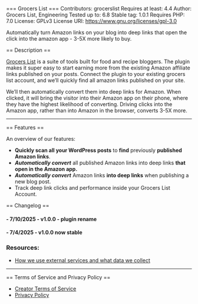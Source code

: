=== Grocers List ===
Contributors: grocerslist
Requires at least: 4.4
Author: Grocers List, Engineering
Tested up to: 6.8
Stable tag: 1.0.1
Requires PHP: 7.0
License: GPLv3
License URI: https://www.gnu.org/licenses/gpl-3.0

Automatically turn Amazon links on your blog into deep links that open the click into the amazon app - 3-5X more likely to buy.

== Description ==

[Grocers List](https://grocerslist.com) is a suite of tools built for food and recipe bloggers. The plugin makes it super easy to start earning more from the existing Amazon affiliate links published on your posts. Connect the plugin to your existing grocers list account, and we’ll quickly find all amazon links published on your site.

We’ll then automatically convert them into deep links for Amazon. When clicked, it will bring the visitor into their Amazon app on their phone, where they have the highest likelihood of converting. Driving clicks into the Amazon app, rather than into Amazon in the browser, converts 3-5X more.

<hr>

== Features ==

An overview of our features:

- **Quickly scan all your WordPress posts** to **find** previously **published Amazon links**.
- **_Automatically convert_** all published Amazon links into deep links **that open in the Amazon app.**
- **_Automatically convert_** Amazon links **into deep links** when publishing a new blog post.
- Track deep link clicks and performance inside your Grocers List Account.

== Changelog ==

#### - 7/10/2025 - v1.0.0 - plugin rename

#### - 7/4/2025 - v1.0.0 now stable

### Resources:

- [How we use external services and what data we collect](https://github.com/GrocersList/grocerslist-deep-links/blob/main/docs/EXTERNAL_SERVICES.md)

<hr>

== Terms of Service and Privacy Policy ==

- [Creator Terms of Service](https://www.grocerslist.com/creator-tos)
- [Privacy Policy](https://www.grocerslist.com/privacy)

